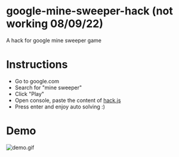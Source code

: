 # google-mine-sweeper-hack (not working 08/09/22)

A hack for google mine sweeper game

# Instructions

- Go to google.com
- Search for "mine sweeper"
- Click "Play"
- Open console, paste the content of [hack.js](hack.js)
- Press enter and enjoy auto solving :)

# Demo

![demo.gif](demo.gif)
